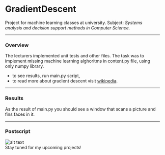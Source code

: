 # GradientDescent
Project for machine learning classes at university.
Subject: *Systems analysis and decision support methods in Computer Science.*
___
### Overview
The lecturers implemented unit tests and other files. The task was to implement missing machine learning alghoritms in content.py file, using only numpy library.  
* to see results, run main.py script,
* to read more about gradient descent visit [wikipedia](/https://en.wikipedia.org/wiki/Gradient_descent).
___
### Results
As the result of main.py you should see a window that scans a picture and fins faces in it.
___
### Postscript
![alt text](https://media.giphy.com/media/WxJLwDBAXDsW1fqZ3v/giphy.gif)  
Stay tuned for my upcoming projects!
